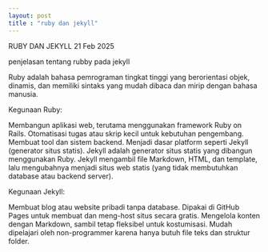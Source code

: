 ```yaml
---
layout: post
title : "ruby dan jekyll"
---
```


RUBY DAN JEKYLL
21 Feb 2025

penjelasan tentang rubby pada jekyll

Ruby adalah bahasa pemrograman tingkat tinggi yang berorientasi objek, dinamis, dan memiliki sintaks yang mudah dibaca dan mirip dengan bahasa manusia.

Kegunaan Ruby:

Membangun aplikasi web, terutama menggunakan framework Ruby on Rails.
Otomatisasi tugas atau skrip kecil untuk kebutuhan pengembang.
Membuat tool dan sistem backend.
Menjadi dasar platform seperti Jekyll (generator situs statis).
Jekyll adalah generator situs statis yang dibangun menggunakan Ruby. Jekyll mengambil file Markdown, HTML, dan template, lalu mengubahnya menjadi situs web statis (yang tidak membutuhkan database atau backend server).

Kegunaan Jekyll:

Membuat blog atau website pribadi tanpa database.
Dipakai di GitHub Pages untuk membuat dan meng-host situs secara gratis.
Mengelola konten dengan Markdown, sambil tetap fleksibel untuk kostumisasi.
Mudah dipelajari oleh non-programmer karena hanya butuh file teks dan struktur folder.